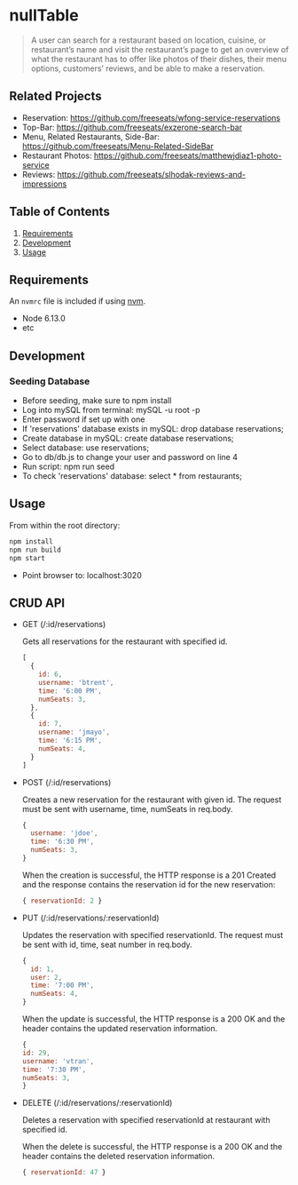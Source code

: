 # nullTable

> A user can search for a restaurant based on location, cuisine, or restaurant’s name and visit the restaurant’s page to get an overview of what the restaurant has to offer like photos of their dishes, their menu options, customers’ reviews, and be able to make a reservation.

## Related Projects

  - Reservation: https://github.com/freeseats/wfong-service-reservations
  - Top-Bar: https://github.com/freeseats/exzerone-search-bar
  - Menu, Related Restaurants, Side-Bar: https://github.com/freeseats/Menu-Related-SideBar
  - Restaurant Photos: https://github.com/freeseats/matthewjdiaz1-photo-service
  - Reviews: https://github.com/freeseats/slhodak-reviews-and-impressions

## Table of Contents

1. [Requirements](#requirements)
1. [Development](#development)
1. [Usage](#Usage)

## Requirements

An `nvmrc` file is included if using [nvm](https://github.com/creationix/nvm).

- Node 6.13.0
- etc

## Development

### Seeding Database
- Before seeding, make sure to npm install
- Log into mySQL from terminal: mySQL -u root -p
- Enter password if set up with one
- If 'reservations' database exists in mySQL: drop database reservations;
- Create database in mySQL: create database reservations;
- Select database: use reservations;
- Go to db/db.js to change your user and password on line 4
- Run script:
npm run seed
- To check 'reservations' database: select * from restaurants;

## Usage

From within the root directory:
```sh
npm install
npm run build
npm start
```
- Point browser to: localhost:3020

## CRUD API

- GET (/:id/reservations)

  Gets all reservations for the restaurant with specified id.

  ```javascript
  [
    {
      id: 6,
      username: 'btrent',
      time: '6:00 PM',
      numSeats: 3,
    },
    {
      id: 7,
      username: 'jmayo',
      time: '6:15 PM',
      numSeats: 4,
    }
  ]
  ```

- POST (/:id/reservations)
  
  Creates a new reservation for the restaurant with given id. The request must be sent with username, time, numSeats in req.body.

  ```javascript
  {
    username: 'jdoe',
    time: '6:30 PM',
    numSeats: 3,
  }
  ```

  When the creation is successful, the HTTP response is a 201 Created and the response contains the reservation id for the new reservation:

  ```javascript
  { reservationId: 2 }
  ```

- PUT (/:id/reservations/:reservationId)
  
  Updates the reservation with specified reservationId. The request must be sent with id, time, seat number in req.body.

  ```javascript
  {
    id: 1,
    user: 2,
    time: '7:00 PM',
    numSeats: 4,
  }
  ```
  
  When the update is successful, the HTTP response is a 200 OK and the header contains the updated reservation information.

    ```javascript
  {
    id: 29,
    username: 'vtran',
    time: '7:30 PM',
    numSeats: 3,
  }
  ```

- DELETE (/:id/reservations/:reservationId)
  
  Deletes a reservation with specified reservationId at restaurant with specified id.

  When the delete is successful, the HTTP response is a 200 OK and the header contains the deleted reservation information.

  ```javascript
  { reservationId: 47 }
  ```